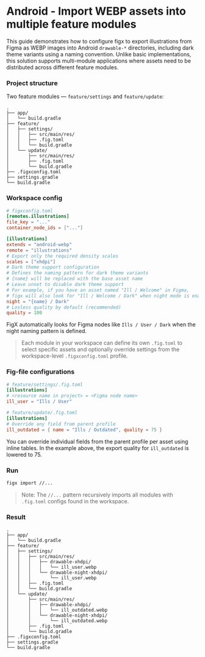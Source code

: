 # Android - Import WEBP assets into multiple feature modules

This guide demonstrates how to configure figx to export illustrations from Figma as WEBP images into Android `drawable-*` directories, including dark theme variants using a naming convention. Unlike basic implementations, this solution supports multi-module applications where assets need to be distributed across different feature modules.

### Project structure

Two feature modules — `feature/settings` and `feature/update`:

```text
.
├── app/
│   └── build.gradle
├── feature/
│   ├── settings/
│   │   ├── src/main/res/
│   │   ├── .fig.toml
│   │   └── build.gradle
│   └── update/
│       ├── src/main/res/
│       ├── .fig.toml
│       └── build.gradle
├── .figxconfig.toml
├── settings.gradle
└── build.gradle
```

### Workspace config

```toml
# figxconfig.toml
[remotes.illustrations]
file_key = "..."
container_node_ids = ["..."]

[illustrations]
extends = "android-webp"
remote = "illustrations"
# Export only the required density scales
scales = ["xhdpi"]
# Dark theme support configuration
# Defines the naming pattern for dark theme variants
# {name} will be replaced with the base asset name
# Leave unset to disable dark theme support
# For example, if you have an asset named "Ill / Welcome" in Figma,
# figx will also look for "Ill / Welcome / Dark" when night mode is enabled
night = "{name} / Dark"
# Losless quality by default (recommended)
quality = 100
```

FigX automatically looks for Figma nodes like `Ills / User / Dark` when the night naming pattern is defined.

> Each module in your workspace can define its own `.fig.toml` to select specific assets and optionally override settings from the workspace-level `.figxconfig.toml` profile.

### Fig-file configurations

```toml
# feature/settings/.fig.toml
[illustrations]
# <resource name in project> = <Figma node name>
ill_user = "Ills / User"
```

```toml
# feature/update/.fig.toml
[illustrations]
# Override any field from parent profile
ill_outdated = { name = "Ills / Outdated", quality = 75 }
```

You can override individual fields from the parent profile per asset using inline tables. In the example above, the export quality for `ill_outdated` is lowered to 75.

### Run

```bash
figx import //...
```
> Note: The `//...` pattern recursively imports all modules with `.fig.toml` configs found in the workspace.

### Result

```text
.
├── app/
│   └── build.gradle
├── feature/
│   ├── settings/
│   │   ├── src/main/res/
│   │   │   ├── drawable-xhdpi/
│   │   │   │   └── ill_user.webp
│   │   │   └── drawable-night-xhdpi/
│   │   │       └── ill_user.webp
│   │   ├── .fig.toml
│   │   └── build.gradle
│   └── update/
│       ├── src/main/res/
│       │   ├── drawable-xhdpi/
│       │   │   └── ill_outdated.webp
│       │   └── drawable-night-xhdpi/
│       │       └── ill_outdated.webp
│       ├── .fig.toml
│       └── build.gradle
├── .figxconfig.toml
├── settings.gradle
└── build.gradle
```